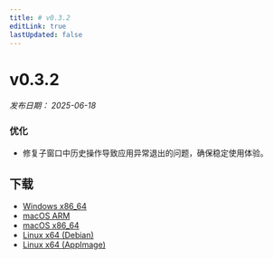 ```yaml
---
title: # v0.3.2
editLink: true
lastUpdated: false
---
```


# v0.3.2 

_发布日期： 2025-06-18_

### 优化

- 修复子窗口中历史操作导致应用异常退出的问题，确保稳定使用体验。

## 下载

- [Windows x86_64](https://assets.lbkrs.com/github/release/longbridge-desktop/stable/longbridge-v0.3.2-windows-x86_64.exe)
- [macOS ARM](https://assets.lbkrs.com/github/release/longbridge-desktop/stable/longbridge-v0.3.2-macos-aarch64.dmg)
- [macOS x86_64](https://assets.lbkrs.com/github/release/longbridge-desktop/stable/longbridge-v0.3.2-macos-x86_64.dmg)
- [Linux x64 (Debian)](https://assets.lbkrs.com/github/release/longbridge-desktop/stable/longbridge-v0.3.2-linux-x86_64.deb)
- [Linux x64 (AppImage)](https://assets.lbkrs.com/github/release/longbridge-desktop/stable/longbridge-v0.3.2-linux-x86_64.AppImage)